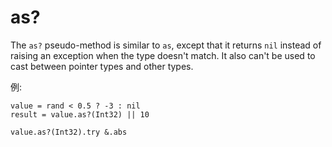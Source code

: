 # as?

The `as?` pseudo-method is similar to `as`, except that it returns `nil` instead of raising an exception when the type doesn't match. It also can't be used to cast between pointer types and other types.

例:

```crystal
value = rand < 0.5 ? -3 : nil
result = value.as?(Int32) || 10

value.as?(Int32).try &.abs
```
